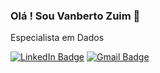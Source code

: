 ### Olá ! Sou Vanberto Zuim  👋

Especialista em Dados 

[![LinkedIn Badge](https://img.shields.io/badge/-Rafaella_Duarte-blue?style=flat-square&logo=Linkedin&logoColor=white&link=https://www.linkedin.com/in/rafaella-duarte-044276130/)](https://www.linkedin.com/in/vanbertozuim/)
[![Gmail Badge](https://img.shields.io/badge/-vanbertozuim@gmail.com-c14438?style=flat-square&logo=Gmail&logoColor=white&link=mailto:vanbertozuim@gmail.com)](mailto:rafaella.d.d.carvalho@gmail.com)


<!---
vanbertozuim/vanbertozuim is a ✨ special ✨ repository because its `README.md` (this file) appears on your GitHub profile.
You can click the Preview link to take a look at your changes.
--->
